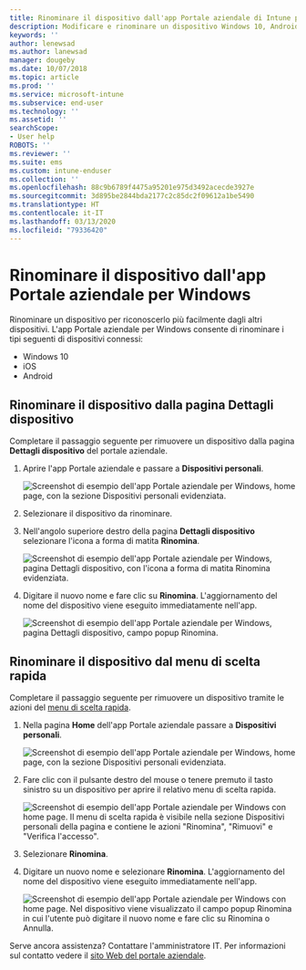 ```yaml
---
title: Rinominare il dispositivo dall'app Portale aziendale di Intune per Windows
description: Modificare e rinominare un dispositivo Windows 10, Android, iOS o Microsoft HoloLens nell'app Portale aziendale di Intune per Windows
keywords: ''
author: lenewsad
ms.author: lanewsad
manager: dougeby
ms.date: 10/07/2018
ms.topic: article
ms.prod: ''
ms.service: microsoft-intune
ms.subservice: end-user
ms.technology: ''
ms.assetid: ''
searchScope:
- User help
ROBOTS: ''
ms.reviewer: ''
ms.suite: ems
ms.custom: intune-enduser
ms.collection: ''
ms.openlocfilehash: 88c9b6789f4475a95201e975d3492acecde3927e
ms.sourcegitcommit: 3d895be2844bda2177c2c85dc2f09612a1be5490
ms.translationtype: HT
ms.contentlocale: it-IT
ms.lasthandoff: 03/13/2020
ms.locfileid: "79336420"
---
```

# <a name="rename-device-from-the-company-portal-app-for-windows"></a>Rinominare il dispositivo dall'app Portale aziendale per Windows
Rinominare un dispositivo per riconoscerlo più facilmente dagli altri dispositivi. L'app Portale aziendale per Windows consente di rinominare i tipi seguenti di dispositivi connessi:  
* Windows 10
* iOS
* Android  

## <a name="rename-device-from-device-details-page"></a>Rinominare il dispositivo dalla pagina **Dettagli dispositivo**  
Completare il passaggio seguente per rimuovere un dispositivo dalla pagina **Dettagli dispositivo** del portale aziendale. 

1. Aprire l'app Portale aziendale e passare a **Dispositivi personali**.  

    ![Screenshot di esempio dell'app Portale aziendale per Windows, home page, con la sezione Dispositivi personali evidenziata.](./media/1809_CheckAccess_Context_Select_Device.png)  
2. Selezionare il dispositivo da rinominare.
3. Nell'angolo superiore destro della pagina **Dettagli dispositivo** selezionare l'icona a forma di matita **Rinomina**.  

     ![Screenshot di esempio dell'app Portale aziendale per Windows, pagina Dettagli dispositivo, con l'icona a forma di matita Rinomina evidenziata.](./media/1809_Rename_CPapp_Windows_icon.png) 
4. Digitare il nuovo nome e fare clic su **Rinomina**. L'aggiornamento del nome del dispositivo viene eseguito immediatamente nell'app.  

     ![Screenshot di esempio dell'app Portale aziendale per Windows, pagina Dettagli dispositivo, campo popup Rinomina.](./media/1808_RenameApp_Popup.png)  

## <a name="rename-device-from-device-context-menu"></a>Rinominare il dispositivo dal menu di scelta rapida  
Completare il passaggio seguente per rimuovere un dispositivo tramite le azioni del [menu di scelta rapida](https://docs.microsoft.com//windows/uwp/design/controls-and-patterns/menus).  

1. Nella pagina **Home** dell'app Portale aziendale passare a **Dispositivi personali**.

    ![Screenshot di esempio dell'app Portale aziendale per Windows, home page, con la sezione Dispositivi personali evidenziata.](./media/1809_CheckAccess_Context_Select_Device.png)  
2. Fare clic con il pulsante destro del mouse o tenere premuto il tasto sinistro su un dispositivo per aprire il relativo menu di scelta rapida.  

    ![Screenshot di esempio dell'app Portale aziendale per Windows con home page. Il menu di scelta rapida è visibile nella sezione **Dispositivi personali** della pagina e contiene le azioni "Rinomina", "Rimuovi" e "Verifica l'accesso".](./media/1809_DeviceContextMenu_Windows_CP.png)    
3. Selezionare **Rinomina**.  
4. Digitare un nuovo nome e selezionare **Rinomina**. L'aggiornamento del nome del dispositivo viene eseguito immediatamente nell'app.  

     ![Screenshot di esempio dell'app Portale aziendale per Windows con home page. Nel dispositivo viene visualizzato il campo popup Rinomina in cui l'utente può digitare il nuovo nome e fare clic su Rinomina o Annulla.](./media/1808_RenameApp_Popup.png)  

Serve ancora assistenza? Contattare l'amministratore IT. Per informazioni sul contatto vedere il [sito Web del portale aziendale](https://go.microsoft.com/fwlink/?linkid=2010980).

